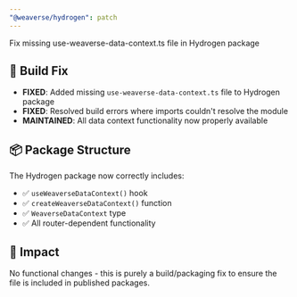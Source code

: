 ```yaml
---
"@weaverse/hydrogen": patch
---
```


Fix missing use-weaverse-data-context.ts file in Hydrogen package

## 🔧 Build Fix

- **FIXED**: Added missing `use-weaverse-data-context.ts` file to Hydrogen package
- **FIXED**: Resolved build errors where imports couldn't resolve the module
- **MAINTAINED**: All data context functionality now properly available

## 📦 Package Structure

The Hydrogen package now correctly includes:
- ✅ `useWeaverseDataContext()` hook
- ✅ `createWeaverseDataContext()` function
- ✅ `WeaverseDataContext` type
- ✅ All router-dependent functionality

## 🎯 Impact
No functional changes - this is purely a build/packaging fix to ensure the file is included in published packages.